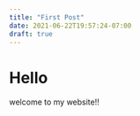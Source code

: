 ```yaml
---
title: "First Post"
date: 2021-06-22T19:57:24-07:00
draft: true
---
```

# Hello

welcome to my website!!
